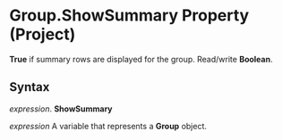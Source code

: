 
# Group.ShowSummary Property (Project)

 **True** if summary rows are displayed for the group. Read/write **Boolean**.


## Syntax

 _expression_. **ShowSummary**

 _expression_ A variable that represents a **Group** object.

